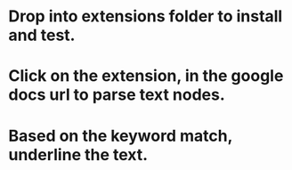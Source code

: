 # Drop into extensions folder to install and test.
# Click on the extension, in the google docs url to parse text nodes.
# Based on the keyword match, underline the text.